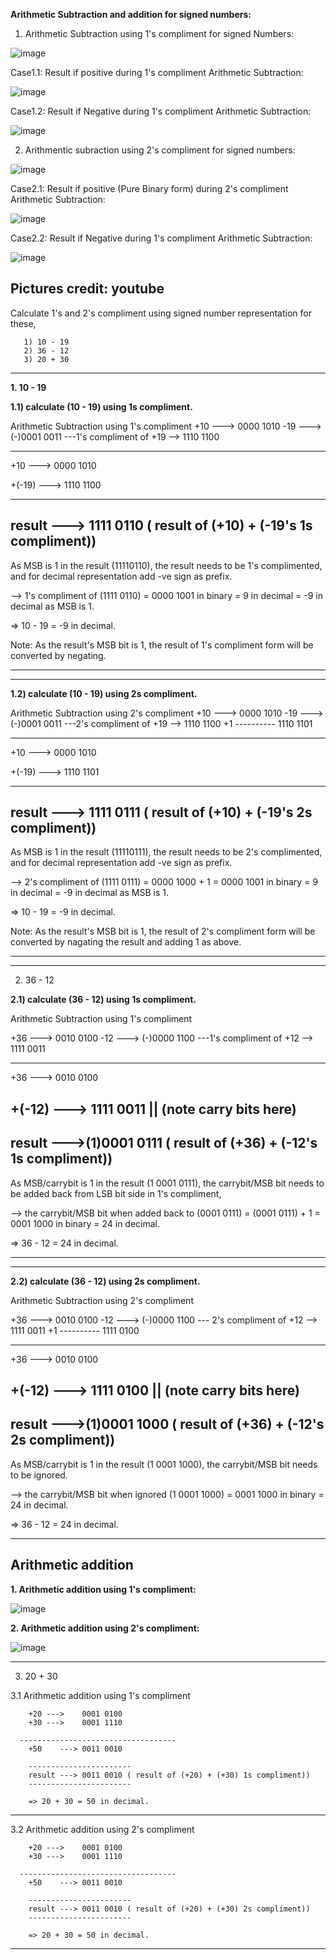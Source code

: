 **Arithmetic Subtraction and addition for signed numbers:**

1. Arithmetic Subtraction using 1's compliment for signed Numbers:
   
![image](https://github.com/pavankumarka/RISCV-Hardware_Design_Program_by_VSD/assets/22821014/4516c115-4c03-4bfe-bad9-6507ae5b5aaa)

Case1.1: Result if positive during 1's compliment Arithmetic Subtraction:

![image](https://github.com/pavankumarka/RISCV-Hardware_Design_Program_by_VSD/assets/22821014/118f01a1-8c0e-43b1-aa46-368d03093d77)

Case1.2: Result if Negative during 1's compliment Arithmetic Subtraction: 

![image](https://github.com/pavankumarka/RISCV-Hardware_Design_Program_by_VSD/assets/22821014/d07eaa7a-99e6-49ee-9b29-f7085a386f86)


2. Arithmentic subraction using 2's compliment for signed numbers:

![image](https://github.com/pavankumarka/RISCV-Hardware_Design_Program_by_VSD/assets/22821014/155e8300-df26-4aee-88a4-8686895dbf1b)

Case2.1: Result if positive (Pure Binary form) during 2's compliment Arithmetic Subtraction:

![image](https://github.com/pavankumarka/RISCV-Hardware_Design_Program_by_VSD/assets/22821014/505a3019-f9ef-4f7d-9a63-d52a9d193eb6)

Case2.2: Result if Negative during 1's compliment Arithmetic Subtraction:

![image](https://github.com/pavankumarka/RISCV-Hardware_Design_Program_by_VSD/assets/22821014/41dd41d1-236d-4678-9977-a426f17ca85b)

Pictures credit: youtube
------------------------------------------------------------------------------------------------------------------------------------------
Calculate 1's and 2's compliment using signed number representation for these, 
       
       1) 10 - 19        
       2) 36 - 12       
       3) 20 + 30 
       
------------------------------------------------------------------------------
**1. 10 - 19**

**1.1) calculate (10 - 19) using 1s compliment.**

Arithmetic Subtraction using 1's compliment
  +10 --->    0000 1010
  -19 ---> (-)0001 0011  ---1's compliment of +19 -->   1110 1100

-----------------------------------
  +10    --->  0000 1010
  
  +(-19) --->  1110 1100
    
  -----------------------
  result --->  1111 0110   ( result of (+10) + (-19's 1s compliment))
  -----------------------
  As MSB is 1 in the result (11110110), the result needs to be 1's complimented,
  and for decimal representation add -ve sign as prefix.

  --> 1's compliment of (1111 0110) = 0000 1001 in binary = 9 in decimal = -9 in decimal as MSB is 1.

  => 10 - 19 = -9 in decimal.
  
  Note: As the result's MSB bit is 1, the result of 1's compliment form will be converted by negating.

------------------------------------------------------------------------------

------------------------------------------------------------------------------
**1.2) calculate (10 - 19) using 2s compliment.**

Arithmetic Subtraction using 2's compliment
  +10 --->    0000 1010
  -19 ---> (-)0001 0011  ---2's compliment of +19 -->   1110 1100
                                                               +1
                                                        ----------
                                                         1110 1101                          

-----------------------------------
  +10    --->   0000 1010
  
  +(-19) --->   1110 1101
    
  -----------------------
  result --->   1111 0111   ( result of (+10) + (-19's 2s compliment))
  -----------------------
  As MSB is 1 in the result (11110111), the result needs to be 2's complimented,
  and for decimal representation add -ve sign as prefix.

  --> 2's compliment of (1111 0111) = 0000 1000 + 1 = 0000 1001 in binary = 9 in decimal = -9 in decimal as MSB is 1.

  => 10 - 19 = -9 in decimal.
  
  Note: As the result's MSB bit is 1, the result of 2's compliment form will be converted by nagating the result and adding 1 as above.

------------------------------------------------------------------------------

------------------------------------------------------------------------------
2) 36 - 12

**2.1) calculate (36 - 12) using 1s compliment.**

Arithmetic Subtraction using 1's compliment
  
  +36 --->    0010 0100
  -12 ---> (-)0000 1100  ---1's compliment of +12 -->   1111 0011

-----------------------------------
  +36    --->   0010 0100
  
  +(-12) --->   1111 0011
                ||          (note carry bits here) 
  -----------------------
  result --->(1)0001 0111 ( result of (+36) + (-12's 1s compliment))
  -----------------------
  As MSB/carrybit is 1 in the result (1 0001 0111), the carrybit/MSB bit needs to be added back from LSB bit side in 1's compliment,

  --> the carrybit/MSB bit when added back to (0001 0111) = (0001 0111) + 1  = 0001 1000 in binary = 24 in decimal.

  => 36 - 12 = 24 in decimal.

------------------------------------------------------------------------------

------------------------------------------------------------------------------
**2.2) calculate (36 - 12) using 2s compliment.**

Arithmetic Subtraction using 2's compliment
  
  +36 --->    0010 0100
  -12 ---> (-)0000 1100  --- 2's compliment of +12 -->   1111 0011
                                                                +1
                                                         ----------
                                                         1111 0100

-----------------------------------
  +36    --->   0010 0100
  
  +(-12) --->   1111 0100
                ||          (note carry bits here) 
  -----------------------
  result --->(1)0001 1000 ( result of (+36) + (-12's 2s compliment))
  -----------------------
  As MSB/carrybit is 1 in the result (1 0001 1000), the carrybit/MSB bit needs to be ignored.

  --> the carrybit/MSB bit when ignored (1 0001 1000) = 0001 1000 in binary = 24 in decimal.

  => 36 - 12 = 24 in decimal.

------------------------------------------------------------------------------
Arithmetic addition
------------------------------------------------------------------------------

**1. Arithmetic addition using 1's compliment:**

![image](https://github.com/pavankumarka/RISCV-Hardware_Design_Program_by_VSD/assets/22821014/e65ab99c-8451-4479-a6e4-322c5b957322)


**2. Arithmetic addition using 2's compliment:**

![image](https://github.com/pavankumarka/RISCV-Hardware_Design_Program_by_VSD/assets/22821014/cf4734c3-fa41-4936-b71c-eccc9200d57c)

-----------------------------------------------------------------------------------------------------------------------------------------------
3) 20 + 30
   
3.1 Arithmetic addition using 1's compliment
        
        +20 --->    0001 0100
        +30 --->    0001 1110 
        
      -----------------------------------
        +50    ---> 0011 0010
        
        -----------------------
        result ---> 0011 0010 ( result of (+20) + (+30) 1s compliment))
        -----------------------
      
        => 20 + 30 = 50 in decimal.

------------------------------------------------------------------------------

3.2 Arithmetic addition using 2's compliment
        
        +20 --->    0001 0100
        +30 --->    0001 1110 
        
      -----------------------------------
        +50    ---> 0011 0010
        
        -----------------------
        result ---> 0011 0010 ( result of (+20) + (+30) 2s compliment))
        -----------------------
      
        => 20 + 30 = 50 in decimal.

------------------------------------------------------------------------------
